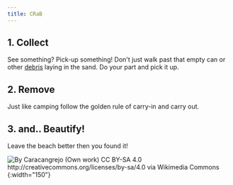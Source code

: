 ```yaml
---
title: CRaB
---
```


## 1. Collect
See something? Pick-up something! Don't just walk past that empty can or other [debris](/debris) laying in the sand. Do your part and pick it up.

## 2. Remove
Just like camping follow the golden rule of carry-in and carry out.


## 3. and.. Beautify!
Leave the beach better then you found it!



![By Caracangrejo (Own work) CC BY-SA 4.0 http://creativecommons.org/licenses/by-sa/4.0 via Wikimedia Commons](https://upload.wikimedia.org/wikipedia/commons/0/0b/Caracangrejo.png){:width="150"}
